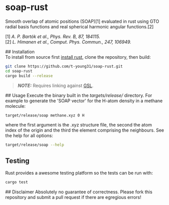 # soap-rust
Smooth overlap of atomic positions (SOAP)[1] evaluated in rust using GTO radial basis functions and real spherical harmonic angular functions.[2]

[1] *A. P. Bartók et al., Phys. Rev. B, 87, 184115.*  
[2] *L. Himanen et al., Comput. Phys. Commun., 247, 106949.*


## Installation  
To install from source first [install rust](https://www.rust-lang.org/tools/install), clone the repository, then build:

```bash
git clone https://github.com/t-young31/soap-rust.git
cd soap-rust
cargo build --release
```

> **_NOTE:_**  Requires linking against [GSL](https://www.gnu.org/software/gsl/).


## Usage
Execute the binary built in the *targets/release/* directory. For example to generate the 'SOAP vector' for the H-atom density in a methane molecule:

```bash
target/release/soap methane.xyz 0 H
```

where the first argument is the .xyz structure file, the second the atom index of the origin and the third the element comprising the neighbours. See the help for all options:

```bash
target/release/soap --help
```


## Testing
Rust provides a awesome testing platform so the tests can be run  with:

```bash
cargo test
```


## Disclaimer
Absolutely no guarantee of correctness. Please fork this repository and submit a pull request if there are egregious errors!
